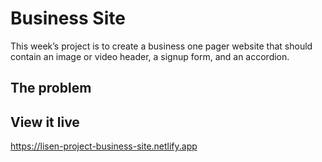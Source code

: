 # Business Site

This week’s project is to create a business one pager website that should contain an image or video header, a signup form, and an accordion. 

## The problem



## View it live

https://lisen-project-business-site.netlify.app

